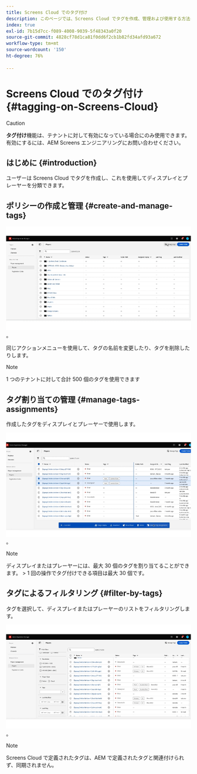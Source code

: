 ```yaml
---
title: Screens Cloud でのタグ付け
description: このページでは、Screens Cloud でタグを作成、管理および使用する方法について説明します。
index: true
exl-id: 7b15d7cc-f089-4008-9039-5f48343a0f20
source-git-commit: 4828cf78d1ca81f0dd6f2cb1b82fd34afd93a672
workflow-type: tm+mt
source-wordcount: '150'
ht-degree: 76%

---
```


# Screens Cloud でのタグ付け {#tagging-on-Screens-Cloud}

>[!CAUTION]
>
>**タグ付け**&#x200B;機能は、テナントに対して有効になっている場合にのみ使用できます。有効にするには、AEM Screens エンジニアリングにお問い合わせください。

## はじめに {#introduction}

ユーザーは Screens Cloud でタグを作成し、これを使用してディスプレイとプレーヤーを分類できます。

## ポリシーの作成と管理 {#create-and-manage-tags}

![タグを作成します](assets/tagging/create-tag.gif)。

同じアクションメニューを使用して、タグの名前を変更したり、タグを削除したりします。

>[!NOTE]
> 
> 1 つのテナントに対して合計 500 個のタグを使用できます

## タグ割り当ての管理 {#manage-tags-assignments}

作成したタグをディスプレイとプレーヤーで使用します。

![タグ割り当てを管理します](assets/tagging/assign-tags-to-players.gif)。

>[!NOTE]
>
> ディスプレイまたはプレーヤーには、最大 30 個のタグを割り当てることができます。
> &#x200B;> 1 回の操作でタグ付けできる項目は最大 30 個です。

## タグによるフィルタリング {#filter-by-tags}

タグを選択して、ディスプレイまたはプレーヤーのリストをフィルタリングします。

![タグを使用してフィルタリングします](assets/tagging/filter-by-tags.gif)。

>[!NOTE]
> 
> Screens Cloud で定義されたタグは、AEM で定義されたタグと関連付けられず、同期されません。
> 
